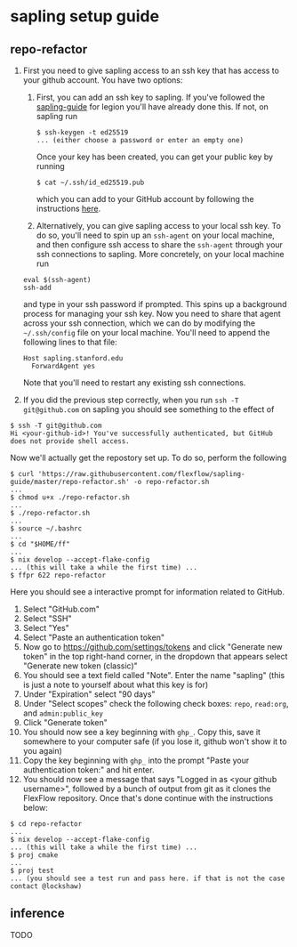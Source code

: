 # sapling setup guide

## repo-refactor

1. First you need to give sapling access to an ssh key that has access to your github account. You have two options: 

    1. First, you can add an ssh key to sapling. If you've followed the [sapling-guide](https://github.com/StanfordLegion/sapling-guide) for legion you'll have already done this. If not, on sapling run 
       ```
       $ ssh-keygen -t ed25519  
       ... (either choose a password or enter an empty one)
       ```
       Once your key has been created, you can get your public key by running 
       ```
       $ cat ~/.ssh/id_ed25519.pub
       ```
       which you can add to your GitHub account by following the instructions [here](https://docs.github.com/en/authentication/connecting-to-github-with-ssh/adding-a-new-ssh-key-to-your-github-account#adding-a-new-ssh-key-to-your-account).

    2. Alternatively, you can give sapling access to your local ssh key. To do so, you'll need to spin up an `ssh-agent` on your local machine, and then configure ssh access to share the `ssh-agent` through your ssh connections to sapling. More concretely, on your local machine run
    ```
    eval $(ssh-agent)
    ssh-add
    ```
    and type in your ssh password if prompted. This spins up a background process for managing your ssh key. 
    Now you need to share that agent across your ssh connection, which we can do by modifying the `~/.ssh/config` file on your local machine. You'll need to append the following lines to that file:
    ```
    Host sapling.stanford.edu
      ForwardAgent yes
    ```
    Note that you'll need to restart any existing ssh connections. 

2. If you did the previous step correctly, when you run `ssh -T git@github.com` on sapling you should see something to the effect of
```
$ ssh -T git@github.com
Hi <your-github-id>! You've successfully authenticated, but GitHub does not provide shell access.
```

Now we'll actually get the repostory set up. To do so, perform the following
```
$ curl 'https://raw.githubusercontent.com/flexflow/sapling-guide/master/repo-refactor.sh' -o repo-refactor.sh
...
$ chmod u+x ./repo-refactor.sh
...
$ ./repo-refactor.sh
...
$ source ~/.bashrc
...
$ cd "$HOME/ff"
...
$ nix develop --accept-flake-config
... (this will take a while the first time) ...
$ ffpr 622 repo-refactor
```
Here you should see a interactive prompt for information related to GitHub. 
1. Select "GitHub.com"
2. Select "SSH"
3. Select "Yes"
4. Select "Paste an authentication token"
5. Now go to <https://github.com/settings/tokens> and click "Generate new token" in the top right-hand corner, in the dropdown that appears select "Generate new token (classic)"
6. You should see a text field called "Note". Enter the name "sapling" (this is just a note to yourself about what this key is for)
7. Under "Expiration" select "90 days"
8. Under "Select scopes" check the following check boxes: `repo`, `read:org`, and `admin:public_key`
9. Click "Generate token"
10. You should now see a key beginning with `ghp_`. Copy this, save it somewhere to your computer safe (if you lose it, github won't show it to you again)
11. Copy the key beginning with `ghp_` into the prompt "Paste your authentication token:" and hit enter.
12. You should now see a message that says "Logged in as \<your github username\>", followed by a bunch of output from git as it clones the FlexFlow repository. Once that's done continue with the instructions below:
```
$ cd repo-refactor
...
$ nix develop --accept-flake-config
... (this will take a while the first time) ...
$ proj cmake
...
$ proj test
... (you should see a test run and pass here. if that is not the case contact @lockshaw)
```

## inference

TODO

